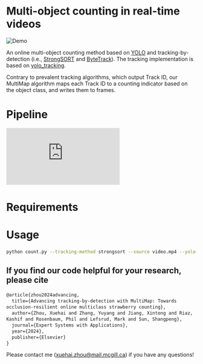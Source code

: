 # Multi-object counting in real-time videos

![Demo](https://github.com/Xuehaiz/MultiMap/blob/main/assets/images/demo.gif)

An online multi-object counting method based on [YOLO](https://github.com/ultralytics/yolov5) and tracking-by-detection (i.e., [StrongSORT](https://github.com/dyhBUPT/StrongSORT) and [ByteTrack](https://github.com/ifzhang/ByteTrack)). The tracking implementation is based on [yolo_tracking](https://github.com/mikel-brostrom/yolo_tracking/releases/tag/v8.0).

Contrary to prevalent tracking algorithms, which output Track ID, our MultiMap algorithm maps each Track ID to a counting indicator based on the object class, and writes them to frames.

# Pipeline

![Pipeline](https://github.com/Xuehaiz/MultiMap/blob/main/assets/images/pipeline.pdf)

# Requirements

# Usage

```sh
python count.py --tracking-method strongsort --source video.mp4 --yolo-weights trained_best.pt --reid-weights osnet_x0_25_msmt17.pt --classes 0 1
```

## If you find our code helpful for your research, please cite

```
@article{zhou2024advancing,
  title={Advancing tracking-by-detection with MultiMap: Towards occlusion-resilient online multiclass strawberry counting},
  author={Zhou, Xuehai and Zhang, Yuyang and Jiang, Xintong and Riaz, Kashif and Rosenbaum, Phil and Lefsrud, Mark and Sun, Shangpeng},
  journal={Expert Systems with Applications},
  year={2024},
  publisher={Elsevier}
}
```

Please contact me ([xuehai.zhou@mail.mcgill.ca](mailto:xuehai.zhou@mail.mcgill.ca)) if you have any questions!
